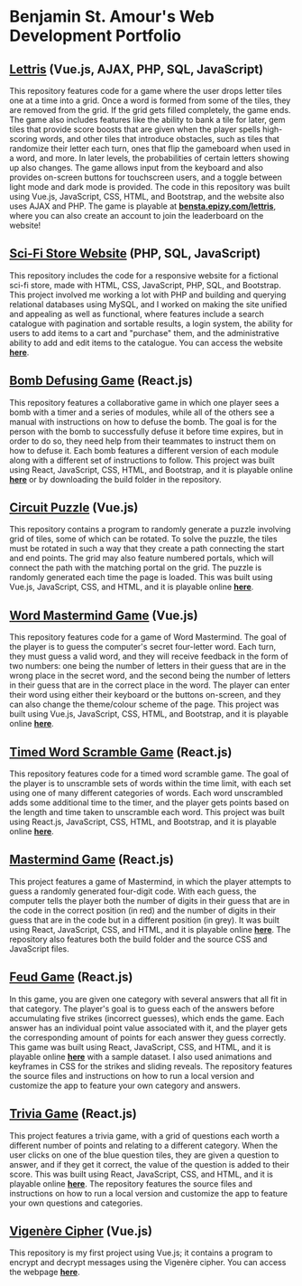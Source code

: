 Benjamin St. Amour's Web Development Portfolio
==============================================

[Lettris](https://github.com/benstamour/lettris) (Vue.js, AJAX, PHP, SQL, JavaScript)
------------------------------------------------

This repository features code for a game where the user drops letter tiles one at a time into a grid. Once a word is formed from some of the tiles, they are removed from the grid. If the grid gets filled completely, the game ends. The game also includes features like the ability to bank a tile for later, gem tiles that provide score boosts that are given when the player spells high-scoring words, and other tiles that introduce obstacles, such as tiles that randomize their letter each turn, ones that flip the gameboard when used in a word, and more. In later levels, the probabilities of certain letters showing up also changes. The game allows input from the keyboard and also provides on-screen buttons for touchscreen users, and a toggle between light mode and dark mode is provided. The code in this repository was built using Vue.js, JavaScript, CSS, HTML, and Bootstrap, and the website also uses AJAX and PHP. The game is playable at **[bensta.epizy.com/lettris](https://bensta.epizy.com/lettris)**, where you can also create an account to join the leaderboard on the website!

[Sci-Fi Store Website](https://github.com/benstamour/starsprinter) (PHP, SQL, JavaScript)
------------------------------------------------------------------

This repository includes the code for a responsive website for a fictional sci-fi store, made with HTML, CSS, JavaScript, PHP, SQL, and Bootstrap. This project involved me working a lot with PHP and building and querying relational databases using MySQL, and I worked on making the site unified and appealing as well as functional, where features include a search catalogue with pagination and sortable results, a login system, the ability for users to add items to a cart and "purchase" them, and the administrative ability to add and edit items to the catalogue. You can access the website **[here](https://bensta.epizy.com/starsprinter/)**.

[Bomb Defusing Game](https://github.com/benstamour/cyberbomb) (React.js)
-------------------------------------------------------------

This repository features a collaborative game in which one player sees a bomb with a timer and a series of modules, while all of the others see a manual with instructions on how to defuse the bomb. The goal is for the person with the bomb to successfully defuse it before time expires, but in order to do so, they need help from their teammates to instruct them on how to defuse it. Each bomb features a different version of each module along with a different set of instructions to follow. This project was built using React, JavaScript, CSS, HTML, and Bootstrap, and it is playable online **[here](https://bensta.epizy.com/cyberbomb)** or by downloading the build folder in the repository.

[Circuit Puzzle](https://github.com/benstamour/circuit-puzzle) (Vue.js)
--------------------------------------------------------------

This repository contains a program to randomly generate a puzzle involving grid of tiles, some of which can be rotated. To solve the puzzle, the tiles must be rotated in such a way that they create a path connecting the start and end points. The grid may also feature numbered portals, which will connect the path with the matching portal on the grid. The puzzle is randomly generated each time the page is loaded. This was built using Vue.js, JavaScript, CSS, and HTML, and it is playable online **[here](https://bensta.epizy.com/circuit)**.

[Word Mastermind Game](https://github.com/benstamour/word-mastermind) (Vue.js)
--------------------------------------------------------------

This repository features code for a game of Word Mastermind. The goal of the player is to guess the computer's secret four-letter word. Each turn, they must guess a valid word, and they will receive feedback in the form of two numbers: one being the number of letters in their guess that are in the wrong place in the secret word, and the second being the number of letters in their guess that are in the correct place in the word. The player can enter their word using either their keyboard or the buttons on-screen, and they can also change the theme/colour scheme of the page. This project was built using Vue.js, JavaScript, CSS, HTML, and Bootstrap, and it is playable online **[here](https://bensta.epizy.com/wordmastermind)**.

[Timed Word Scramble Game](https://github.com/benstamour/wordscramble) (React.js)
--------------------------------------------------------------

This repository features code for a timed word scramble game. The goal of the player is to unscramble sets of words within the time limit, with each set using one of many different categories of words. Each word unscrambled adds some additional time to the timer, and the player gets points based on the length and time taken to unscramble each word. This project was built using React.js, JavaScript, CSS, HTML, and Bootstrap, and it is playable online **[here](https://bensta.epizy.com/wordscramble)**.

[Mastermind Game](https://github.com/benstamour/mastermind) (React.js)
-----------------------------------------------------------

This project features a game of Mastermind, in which the player attempts to guess a randomly generated four-digit code. With each guess, the computer tells the player both the number of digits in their guess that are in the code in the correct position (in red) and the number of digits in their guess that are in the code but in a different position (in grey). It was built using React, JavaScript, CSS, and HTML, and it is playable online **[here](https://bensta.epizy.com/mastermind)**. The repository also features both the build folder and the source CSS and JavaScript files.

[Feud Game](https://github.com/benstamour/feud) (React.js)
-----------------------------------------------

In this game, you are given one category with several answers that all fit in that category. The player's goal is to guess each of the answers before accumulating five strikes (incorrect guesses), which ends the game. Each answer has an individual point value associated with it, and the player gets the corresponding amount of points for each answer they guess correctly. This game was built using React, JavaScript, CSS, and HTML, and it is playable online **[here](https://bensta.epizy.com/feud)** with a sample dataset. I also used animations and keyframes in CSS for the strikes and sliding reveals. The repository features the source files and instructions on how to run a local version and customize the app to feature your own category and answers.

[Trivia Game](https://github.com/benstamour/trivia) (React.js)
---------------------------------------------------

This project features a trivia game, with a grid of questions each worth a different number of points and relating to a different category. When the user clicks on one of the blue question tiles, they are given a question to answer, and if they get it correct, the value of the question is added to their score. This was built using React, JavaScript, CSS, and HTML, and it is playable online **[here](https://bensta.epizy.com/trivia)**. The repository features the source files and instructions on how to run a local version and customize the app to feature your own questions and categories.

[Vigenère Cipher](https://github.com/benstamour/vigenere) (Vue.js)
---------------------------------------------------------

This repository is my first project using Vue.js; it contains a program to encrypt and decrypt messages using the Vigenère cipher. You can access the webpage **[here](https://bensta.epizy.com/vigenere)**.
